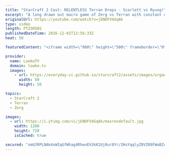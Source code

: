 ```yaml
---
title: "StarCraft 2 Cast: RELENTLESS Terran Drops - Scarlett vs Ryung!"
excerpt: "A long drawn out macro game of Zerg vs Terran with constant drops. Subscribe for more videos: http://lowko.tv/youtube More StarCraft 2 Casts: https://goo.gl/fi5EXG  In this professional match of StarCraft 2 there's a lot of Medivac harass. All throughout the game both players try and build up their armies"
originalUrl: https://youtube.com/watch?v=jENDFV4GqAk
type: video
length: PT25M30S
publishedDateTime: 2016-12-01T12:56:33Z
heat: 50

featuredContent: "<iframe width=\"800\" height=\"500\" frameborder=\"0\" src=\"https://www.youtube.com/embed/jENDFV4GqAk\" allow=\"accelerometer; autoplay; encrypted-media; gyroscope; picture-in-picture\" allowfullscreen></iframe>"

provider:
  name: LowkoTV
  domain: lowko.tv
  images:
    - url: https://everyday-cc.github.io/starcraft2/assets/images/organizations/lowko.tv-50x50.jpg
      width: 50
      height: 50

topics:
  - StarCraft 2
  - Terran
  - Zerg

images:
  - url: https://i.ytimg.com/vi/jENDFV4GqAk/maxresdefault.jpg
    width: 1280
    height: 720
    isCached: true

secured: "xmUJRPLNAk4xWIqGfWhag4RhwnEh3kK2Uj0ur8Yr/IHsYqqlyZ8VIR8FWoBZcdnI6kKGSqzbuDNiANxF4AzPq4uMz+Jfn8q6oXc+sGhEWBpDfuh1C41wnyR11oHR+Kul1KUrkssWbGnu3MpOJOD+P27bI8n8nfmuMN1QguPnj6VagEDKRW91tF6mPclryf+SCDoyQLk5VWBs/bNFpDh6KAIaJlp6cWSPZn1tqXVlEctdcpWBQasBRWO2XcHJPRoNz/BFBHNG8aBvwnK2bFpHQHX2tep0q3tuSGANkNB998fOWSTO839EzB/mGjFPHh8j7kJVTLL9r1SpZX/02vdDwZepPm6J1XtfNirVG9hdw67GGLH8T/XdURTO6q7UOLxLbIVuLyaSsCBBiRw99fd3Yq1TbLhBc6bBFXP2Fvmu+t5uAH0QOLLwWdTZ92O++WBY;nSigPShiokGRERrj8iNsqw=="
---
```



